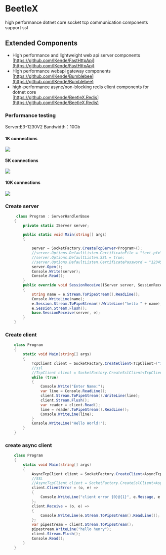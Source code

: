 # BeetleX
high performance dotnet core socket tcp communication components support ssl
## Extended Components
- High performance and lightweight web api server components    
    [https://github.com/IKende/FastHttpApi](https://github.com/IKende/FastHttpApi)
- High performance webapi gateway components  
  [https://github.com/IKende/Bumblebee](https://github.com/IKende/Bumblebee)
- high-performance async/non-blocking  redis client components for dotnet core    
  [https://github.com/IKende/BeetleX.Redis](https://github.com/IKende/BeetleX.Redis)


### Performance testing
Server:E3-1230V2
Bandwidth：10Gb
#### 1K connections
![](https://i.imgur.com/bNT7kI8.png)
#### 5K connections
![](https://i.imgur.com/l3gDs4k.png)
#### 10K connections
![](https://i.imgur.com/dX1U3ti.png)
### Create server
```csharp
     class Program : ServerHandlerBase
    {
        private static IServer server;

        public static void Main(string[] args)
        {
           
            server = SocketFactory.CreateTcpServer<Program>();
            //server.Options.DefaultListen.CertificateFile = "text.pfx";
            //server.Options.DefaultListen.SSL = true;
            //server.Options.DefaultListen.CertificatePassword = "123456";
            server.Open();
            Console.Write(server);
            Console.Read();
        }
        public override void SessionReceive(IServer server, SessionReceiveEventArgs e)
        {
            string name = e.Stream.ToPipeStream().ReadLine();
            Console.WriteLine(name);
            e.Session.Stream.ToPipeStream().WriteLine("hello " + name);
            e.Session.Stream.Flush();
            base.SessionReceive(server, e);
        }
    }
```
### Create client
```csharp
    class Program
    {
        static void Main(string[] args)
        {
            TcpClient client = SocketFactory.CreateClient<TcpClient>("127.0.0.1", 9090);
            //ssl
            //TcpClient client = SocketFactory.CreateSslClient<TcpClient>("127.0.0.1", 9090, "localhost");
            while (true)
            {
                Console.Write("Enter Name:");
                var line = Console.ReadLine();
                client.Stream.ToPipeStream().WriteLine(line);
                client.Stream.Flush();
                var reader = client.Read();
                line = reader.ToPipeStream().ReadLine();
                Console.WriteLine(line);
            }
            Console.WriteLine("Hello World!");
        }
    }
```
### create async client
```csharp
    class Program
    {
        static void Main(string[] args)
        {
            AsyncTcpClient client = SocketFactory.CreateClient<AsyncTcpClient>("127.0.0.1", 9090);
            //SSL
            //AsyncTcpClient client = SocketFactory.CreateSslClient<AsyncTcpClient>("127.0.0.1", 9090, "serviceName");
            client.ClientError = (o, e) =>
            {
                Console.WriteLine("client error {0}@{1}", e.Message, e.Error);
            };
            client.Receive = (o, e) =>
            {
                Console.WriteLine(e.Stream.ToPipeStream().ReadLine());
            };
            var pipestream = client.Stream.ToPipeStream();
            pipestream.WriteLine("hello henry");
            client.Stream.Flush();
            Console.Read();
        }
    }
```


